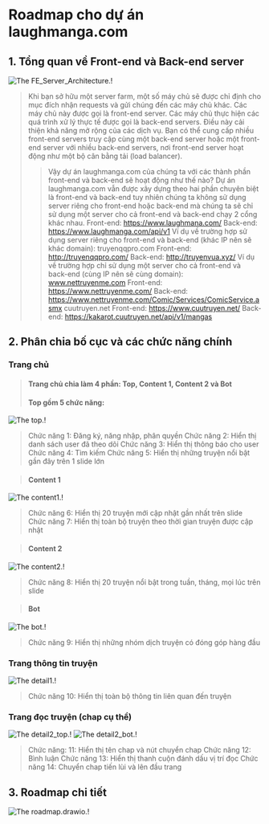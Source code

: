 # **Roadmap cho dự án laughmanga.com**
## **1. Tổng quan về Front-end và Back-end server**
![The FE_Server_Architecture.!](/img/FE_Server_Architecture.jpg "FE_Server_Architecture - 1 map")
> Khi bạn sở hữu một server farm, một số máy chủ sẽ được chỉ định cho mục đích nhận requests và gửi chúng đến các máy chủ khác. Các máy chủ này được gọi là front-end server.
Các máy chủ thực hiện các quá trình xử lý thực tế được gọi là back-end servers.
Điều này cải thiện khả năng mở rộng của các dịch vụ. Bạn có thể cung cấp nhiều front-end servers truy cập cùng một back-end server hoặc một front-end server với nhiều back-end servers, nơi front-end server hoạt động như một bộ cân bằng tải (load balancer).
>> Vậy dự án laughmanga.com của chúng ta với các thành phần front-end và back-end sẽ hoạt động như thế nào? Dự án laughmanga.com vẫn được xây dựng theo hai phần chuyên biệt là front-end và back-end tuy nhiên chúng ta không sử dụng server riêng cho front-end hoặc back-end mà chúng ta sẽ chỉ sử dụng một server cho cả front-end và back-end chạy 2 cổng khác nhau.
>> Front-end: https://www.laughmana.com/
>> Back-end: https://www.laughmanga.com/api/v1
>> Ví dụ về trường hợp sử dụng server riêng cho front-end và back-end (khác IP nên sẽ khác domain):
truyenqqpro.com
>> Front-end: http://truyenqqpro.com/
>> Back-end: http://truyenvua.xyz/
>> Ví dụ về trường hợp chỉ sử dụng một server cho cả front-end và back-end (cùng IP nên sẽ cùng domain):
www.nettruyenme.com
>> Front-end: https://www.nettruyenme.com/
>> Back-end: https://www.nettruyenme.com/Comic/Services/ComicService.asmx
cuutruyen.net
>> Front-end: https://www.cuutruyen.net/
>> Back-end: https://kakarot.cuutruyen.net/api/v1/mangas
## **2. Phân chia bố cục và các chức năng chính**
### Trang chủ
> #### Trang chủ chia làm 4 phần: Top, Content 1, Content 2 và Bot
> #### Top gồm 5 chức năng: 
![The top.!](/img/top_edited.png "Top - 5 functions")
> Chức năng 1: Đăng ký, năng nhập, phân quyền
> Chức năng 2: Hiển thị danh sách user đã theo dõi
> Chức năng 3: Hiển thị thông báo cho user
> Chức năng 4: Tìm kiếm
> Chức năng 5: Hiển thị những truyện nổi bật gần đây trên 1 slide lớn

> #### Content 1
![The content1.!](/img/content1_edited.png "Content1 - 2 functions")
> Chức năng 6: Hiển thị 20 truyện mới cập nhật gần nhất trên slide
> Chức năng 7: Hiển thị toàn bộ truyện theo thời gian truyện được cập nhật

> #### Content 2
![The content2.!](/img/content1_edited.png "Content2 - 1 function")
> Chức năng 8: Hiển thị 20 truyện nổi bật trong tuần, tháng, mọi lúc trên slide

> #### Bot
![The bot.!](/img/bot_edited.png "bot - 1 function")
> Chức năng 9: Hiển thị những nhóm dịch truyện có đóng góp hàng đầu

### Trang thông tin truyện 
![The detail1.!](/img/detail1_edited.png "detail1 - 1 function")
> Chức năng 10: Hiển thị toàn bộ thông tin liên quan đến truyện

### Trang đọc truyện (chap cụ thể)
![The detail2_top.!](/img/detail2_top_edited.png "detail2_top - 4 function")
![The detail2_bot.!](/img/detail2_bot_edited.png "detail2_bot - 1 function")
> Chức năng: 11: Hiển thị tên chap và nút chuyển chap
> Chức năng 12: Bình luận
> Chức năng 13: Hiển thị thanh cuộn đánh dấu vị trí đọc
> Chức năng 14: Chuyển chap tiến lùi và lên đầu trang

## **3. Roadmap chi tiết**
![The roadmap.drawio.!](/img/roadmap.drawio.png "roadmap.drawio - 1 map")
